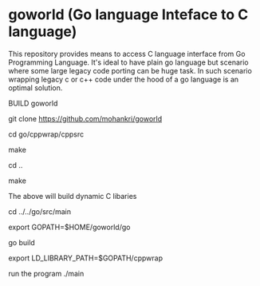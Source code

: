 # goworld (Go language Inteface to C language)
This repository provides means to access C language interface from Go Programming Language.
It's ideal to have plain go language but scenario where some large legacy code porting can be huge task. 
In such scenario wrapping legacy c or c++ code under the hood of a go language is an optimal solution.

BUILD goworld

git clone https://github.com/mohankri/goworld

cd go/cppwrap/cppsrc

make

cd ..

make

The above will build dynamic C libaries

cd ../../go/src/main

export GOPATH=$HOME/goworld/go

go build

export LD_LIBRARY_PATH=$GOPATH/cppwrap

run the program
./main 
